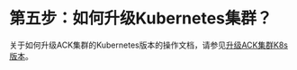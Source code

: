 # 第五步：如何升级Kubernetes集群？



关于如何升级ACK集群的Kubernetes版本的操作文档，请参见[升级ACK集群K8s版本](/cn.zh-CN/Kubernetes集群用户指南/集群/管理集群/升级集群.md)。

